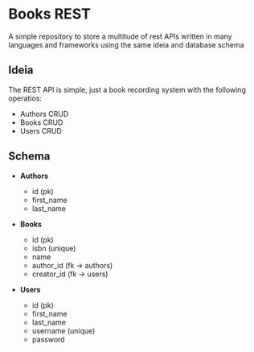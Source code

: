 # Books REST

A simple repository to store a multitude of rest APIs written in many languages and frameworks using the same ideia and database schema 

## Ideia

The REST API is simple, just a book recording system with the following operatios:
- Authors CRUD
- Books CRUD
- Users CRUD

## Schema

- **Authors**
  - id (pk)
  - first_name
  - last_name

- **Books**
  - id (pk)
  - isbn (unique)
  - name
  - author_id (fk -> authors)
  - creator_id (fk -> users)

- **Users**
  - id (pk)
  - first_name
  - last_name
  - username (unique)
  - password
  
